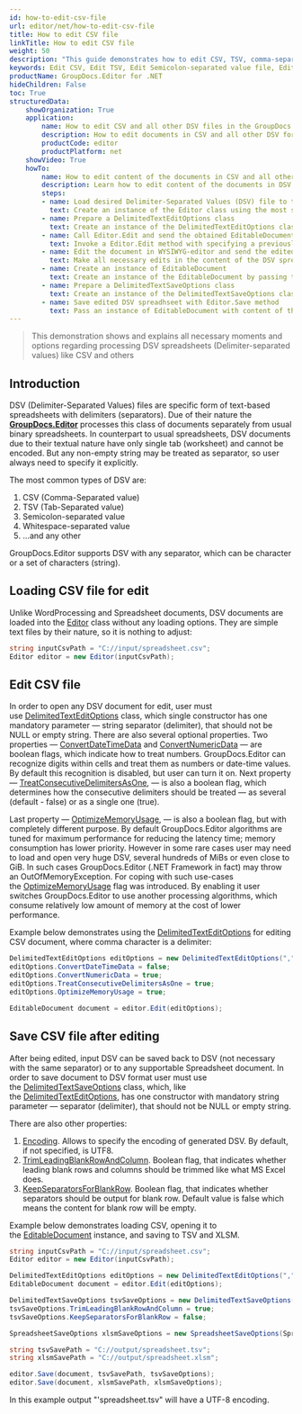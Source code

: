 ```yaml
---
id: how-to-edit-csv-file
url: editor/net/how-to-edit-csv-file
title: How to edit CSV file
linkTitle: How to edit CSV file
weight: 50
description: "This guide demonstrates how to edit CSV, TSV, comma-separated value and other text files with different settings and many other powerful features of GroupDocs.Editor for .NET."
keywords: Edit CSV, Edit TSV, Edit Semicolon-separated value file, Edit Whitespace-separated value file
productName: GroupDocs.Editor for .NET
hideChildren: False
toc: True
structuredData:
    showOrganization: True
    application:    
        name: How to edit CSV and all other DSV files in the GroupDocs.Editor
        description: How to edit documents in CSV and all other DSV formats using the GroupDocs.Editor in C# language
        productCode: editor
        productPlatform: net 
    showVideo: True
    howTo:
        name: How to edit content of the documents in CSV and all other DSV formats in the GroupDocs.Editor in C#
        description: Learn how to edit content of the documents in DSV (Delimiter-Separated Values) formats, including CSV, TSV and all others using the GroupDocs.Editor in C# step by step
        steps:
        - name: Load desired Delimiter-Separated Values (DSV) file to the Editor class
          text: Create an instance of the Editor class using the most suitable constructor overload, by passing the desired  text file into it. LoadOptions are not needed.
        - name: Prepare a DelimitedTextEditOptions class
          text: Create an instance of the DelimitedTextEditOptions class and adjust its properties to meet your needs if necessary. While creating the DelimitedTextEditOptions instance, you should specify a separator (delimiter) string (may be a single character), which is used in the loaded DSV. For example, for the CSV it will be a comma character (","), for TSV — a tab character, and so on.
        - name: Call Editor.Edit and send the obtained EditableDocument to the WYSIWYG-editor
          text: Invoke a Editor.Edit method with specifying a previously prepared DelimitedTextEditOptions and obtain an instance of the EditableDocument class, which is ready for editing. Then generate HTML-markup and extract resources from this instance using corresponding instance methods, and pass all these data to the HTML-based WYSIWYG-editor.
        - name: Edit the document in WYSIWYG-editor and send the edited content back to the server-side
          text: Make all necessary edits in the content of the DSV spreadsheet in the HTML-based WYSIWYG-editor, which is running on a client-side (in a web-browser) and then submit the edited content and resources back to the server-side, where the GroupDocs.Editor is running.
        - name: Create an instance of EditableDocument
          text: Create an instance of the EditableDocument by passing the edited DSV content into the most suitable static methods of the class
        - name: Prepare a DelimitedTextSaveOptions class
          text: Create an instance of the DelimitedTextSaveOptions class and adjust its properties to meet your needs if necessary. While creating the DelimitedTextSaveOptions instance, you must choose the desired separator (delimiter) string. It may not be the same as it was specified in the DelimitedTextEditOptions before, select any desired string separator that you need.
        - name: Save edited DSV spreadhseet with Editor.Save method
          text: Pass an instance of EditableDocument with content of the edited DSV spreadsheet, instance of the DelimitedTextSaveOptions, and a destination byte stream or file path to the Editor.Save method for saving the DSV file.
---
```

> This demonstration shows and explains all necessary moments and options regarding processing DSV spreadsheets (Delimiter-separated values) like CSV and others

## Introduction

DSV (Delimiter-Separated Values) files are specific form of text-based spreadsheets with delimiters (separators). Due of their nature the [**GroupDocs.Editor**](https://products.groupdocs.com/editor/net) processes this class of documents separately from usual binary spreadsheets. In counterpart to usual spreadsheets, DSV documents due to their textual nature have only single tab (worksheet) and cannot be encoded. But any non-empty string may be treated as separator, so user always need to specify it explicitly.

The most common types of DSV are:

1. CSV (Comma-Separated value)
2. TSV (Tab-Separated value)
3. Semicolon-separated value
4. Whitespace-separated value
5. ...and any other

GroupDocs.Editor supports DSV with any separator, which can be character or a set of characters (string).

## Loading CSV file for edit

Unlike WordProcessing and Spreadsheet documents, DSV documents are loaded into the [Editor](https://apireference.groupdocs.com/net/editor/groupdocs.editor/editor) class without any loading options. They are simple text files by their nature, so it is nothing to adjust:

```csharp
string inputCsvPath = "C://input/spreadsheet.csv";
Editor editor = new Editor(inputCsvPath);
```

## Edit CSV file

In order to open any DSV document for edit, user must use [DelimitedTextEditOptions](https://apireference.groupdocs.com/net/editor/groupdocs.editor.options/delimitedtexteditoptions) class, which single constructor has one mandatory parameter — string separator (delimiter), that should not be NULL or empty string. There are also several optional properties. Two properties — [ConvertDateTimeData](https://apireference.groupdocs.com/net/editor/groupdocs.editor.options/delimitedtexteditoptions/properties/convertdatetimedata) and [ConvertNumericData](https://apireference.groupdocs.com/net/editor/groupdocs.editor.options/delimitedtexteditoptions/properties/convertnumericdata) — are boolean flags, which indicate how to treat numbers. GroupDocs.Editor can recognize digits within cells and treat them as numbers or date-time values. By default this recognition is disabled, but user can turn it on. Next property — [TreatConsecutiveDelimitersAsOne](https://apireference.groupdocs.com/net/editor/groupdocs.editor.options/delimitedtexteditoptions/properties/treatconsecutivedelimitersasone), — is also a boolean flag, which determines how the consecutive delimiters should be treated — as several (default - false) or as a single one (true).

Last property — [OptimizeMemoryUsage](https://apireference.groupdocs.com/net/editor/groupdocs.editor.options/delimitedtexteditoptions/properties/optimizememoryusage), — is also a boolean flag, but with completely different purpose. By default GroupDocs.Editor algorithms are tuned for maximum performance for reducing the latency time; memory consumption has lower priority. However in some rare cases user may need to load and open very huge DSV, several hundreds of MiBs or even close to GiB. In such cases GroupDocs.Editor (.NET Framework in fact) may throw an OutOfMemoryException. For coping with such use-cases the [OptimizeMemoryUsage](https://apireference.groupdocs.com/net/editor/groupdocs.editor.options/delimitedtexteditoptions/properties/optimizememoryusage) flag was introduced. By enabling it user switches GroupDocs.Editor to use another processing algorithms, which consume relatively low amount of memory at the cost of lower performance.

Example below demonstrates using the [DelimitedTextEditOptions](https://apireference.groupdocs.com/net/editor/groupdocs.editor.options/delimitedtexteditoptions) for editing CSV document, where comma character is a delimiter:

```csharp
DelimitedTextEditOptions editOptions = new DelimitedTextEditOptions(",");
editOptions.ConvertDateTimeData = false;
editOptions.ConvertNumericData = true;
editOptions.TreatConsecutiveDelimitersAsOne = true;
editOptions.OptimizeMemoryUsage = true;

EditableDocument document = editor.Edit(editOptions);
```

## Save CSV file after editing

After being edited, input DSV can be saved back to DSV (not necessary with the same separator) or to any supportable Spreadsheet document. In order to save document to DSV format user must use the [DelimitedTextSaveOptions](https://apireference.groupdocs.com/net/editor/groupdocs.editor.options/delimitedtextsaveoptions) class, which, like the [DelimitedTextEditOptions](https://apireference.groupdocs.com/net/editor/groupdocs.editor.options/delimitedtexteditoptions), has one constructor with mandatory string parameter — separator (delimiter), that should not be NULL or empty string.

There are also other properties:

1. [Encoding](https://apireference.groupdocs.com/net/editor/groupdocs.editor.options/delimitedtextsaveoptions/properties/encoding). Allows to specify the encoding of generated DSV. By default, if not specified, is UTF8.
2. [TrimLeadingBlankRowAndColumn](https://apireference.groupdocs.com/net/editor/groupdocs.editor.options/delimitedtextsaveoptions/properties/trimleadingblankrowandcolumn). Boolean flag, that indicates whether leading blank rows and columns should be trimmed like what MS Excel does.
3. [KeepSeparatorsForBlankRow](https://apireference.groupdocs.com/net/editor/groupdocs.editor.options/delimitedtextsaveoptions/properties/keepseparatorsforblankrow). Boolean flag, that indicates whether separators should be output for blank row. Default value is false which means the content for blank row will be empty.

Example below demonstrates loading CSV, opening it to the [EditableDocument](https://apireference.groupdocs.com/net/editor/groupdocs.editor/editabledocument) instance, and saving to TSV and XLSM.

```csharp
string inputCsvPath = "C://input/spreadsheet.csv";
Editor editor = new Editor(inputCsvPath);

DelimitedTextEditOptions editOptions = new DelimitedTextEditOptions(",");
EditableDocument document = editor.Edit(editOptions);

DelimitedTextSaveOptions tsvSaveOptions = new DelimitedTextSaveOptions("\t");
tsvSaveOptions.TrimLeadingBlankRowAndColumn = true;
tsvSaveOptions.KeepSeparatorsForBlankRow = false;

SpreadsheetSaveOptions xlsmSaveOptions = new SpreadsheetSaveOptions(SpreadsheetFormats.Xlsm);

string tsvSavePath = "C://output/spreadsheet.tsv";
string xlsmSavePath = "C://output/spreadsheet.xlsm";

editor.Save(document, tsvSavePath, tsvSaveOptions);
editor.Save(document, xlsmSavePath, xlsmSaveOptions);
```

In this example output "'spreadsheet.tsv" will have a UTF-8 encoding.
